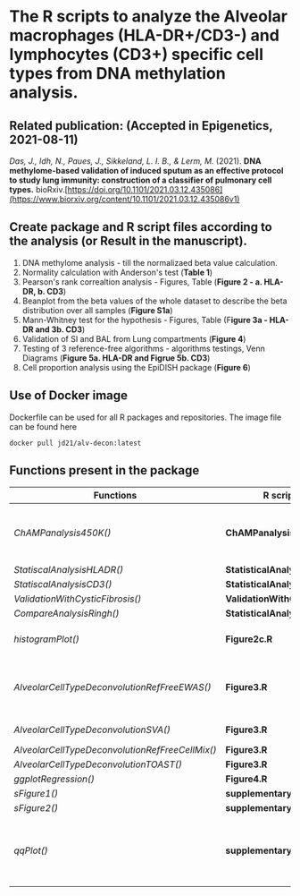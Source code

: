 # The R scripts to analyze the Alveolar macrophages (HLA-DR+/CD3-) and lymphocytes (CD3+) specific cell types from DNA methylation analysis.

## Related publication: (Accepted in Epigenetics, 2021-08-11)
*Das, J., Idh, N., Paues, J., Sikkeland, L. I. B., & Lerm, M.* (2021). **DNA methylome-based validation of induced sputum as an effective protocol to study lung immunity: construction of a classifier of pulmonary cell types.** bioRxiv.[https://doi.org/10.1101/2021.03.12.435086](https://www.biorxiv.org/content/10.1101/2021.03.12.435086v1)

## Create package and R script files according to the analysis (or Result in the manuscript).
1. DNA methylome analysis - till the normalizaed beta value calculation.
2. Normality calculation with Anderson's test (**Table 1**)
3. Pearson's rank correaltion analysis - Figures, Table (**Figure 2 - a. HLA-DR, b. CD3**)
4. Beanplot from the beta values of the whole dataset to describe the beta distribution over all samples (**Figure S1a**)
5. Mann-Whitney test for the hypothesis - Figures, Table (F**igure 3a - HLA-DR and 3b. CD3**)
6. Validation of SI and BAL from Lung compartments (**Figure 4**)
7. Testing of 3 reference-free algorithms - algorithms testings, Venn Diagrams (**Figure 5a. HLA-DR and Figrue 5b. CD3**)
8. Cell proportion analysis using the EpiDISH package (**Figure 6**)

## Use of Docker image
Dockerfile can be used for all R packages and repositories. The image file can be found here 
```
docker pull jd21/alv-decon:latest
```
## Functions present in the package
|Functions|R scripts| description|notes|
|---|---|---|---|
|*ChAMPanalysis450K()*|**ChAMPanalysis.R**|script for DNA methylation using ChAMP||
|*StatiscalAnalysisHLADR()*|**StatisticalAnalysis.R**|||
|*StatiscalAnalysisCD3()*|**StatisticalAnalysis.R**|||
|*ValidationWithCysticFibrosis()*|**ValidationWithCF.R**|||
|*CompareAnalysisRingh()*|**StatisticalAnalysis.R**|||
|*histogramPlot()*|**Figure2c.R**|histogram analysis for beta values||
|*AlveolarCellTypeDeconvolutionRefFreeEWAS()*|**Figure3.R**|Houseman algorithm reference free analysis||
|*AlveolarCellTypeDeconvolutionSVA()*|**Figure3.R**|SVA analysis||
|*AlveolarCellTypeDeconvolutionRefFreeCellMix()*|**Figure3.R**|||
|*AlveolarCellTypeDeconvolutionTOAST()*|**Figure3.R**|||
|*ggplotRegression()*|**Figure4.R**|||
|*sFigure1()*|**supplementaryFigureS1.R**|||
|*sFigure2()*|**supplementaryFigureS2.R**|||
|*qqPlot()*|**supplementaryFigureS3.R**|Q-Q plot for compare DNA methylome data|a sub-function can also be used; gg_qq()|
